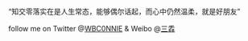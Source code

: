 ### 

<!--
**wbconnie/wbconnie** is a ✨ _special_ ✨ repository because its `README.md` (this file) appears on your GitHub profile.

Here are some ideas to get you started:

- 🔭 I’m currently working on ...
- 🌱 I’m currently learning ...
- 👯 I’m looking to collaborate on ...
- 🤔 I’m looking for help with ...
- 💬 Ask me about ...
- 📫 How to reach me: ...
- 😄 Pronouns: ...
- ⚡ Fun fact: ...
-->“知交零落实在是人生常态，能够偶尔话起，而心中仍然温柔，就是好朋友”
   follow me on Twitter @[WBC0NNIE](https://twitter.com/WBC0NNIE) & Weibo @[三掱](https://weibo.com/u/5775159888)
<br><br>
